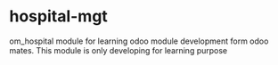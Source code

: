 # hospital-mgt
om_hospital module for learning odoo module development form odoo mates.
This module is only developing for learning purpose

